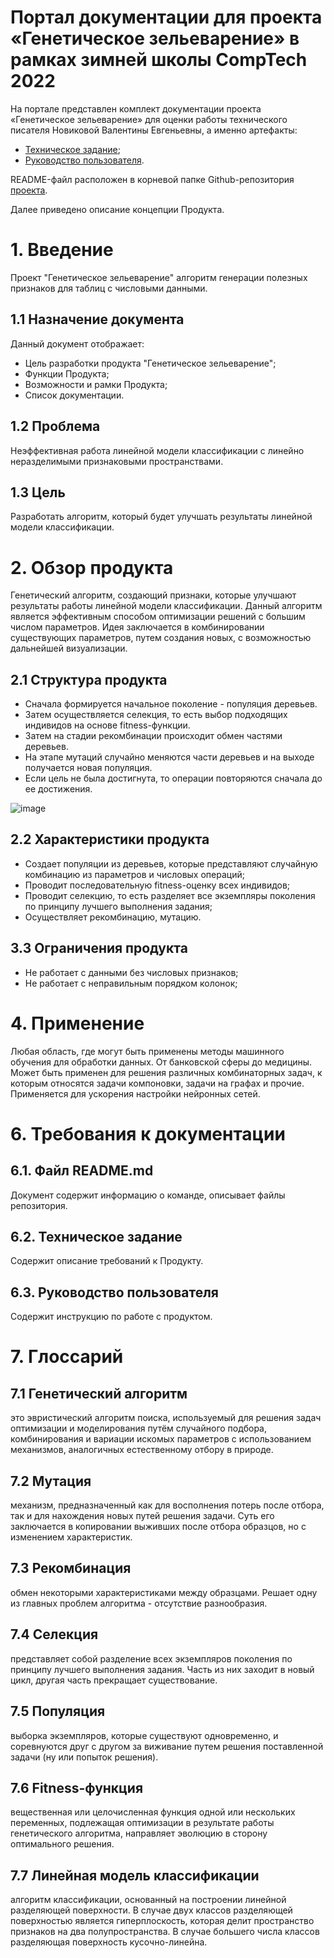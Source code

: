 # Портал документации для проекта «Генетическое зельеварение» в рамках зимней школы CompTech 2022

На портале представлен комплект документации проекта «Генетическое зельеварение» для оценки работы технического писателя Новиковой Валентины Евгеньевны, а именно артефакты:

* [Техническое задание](source/tz.md);
* [Руководство пользователя](source/user_guide.md).

README-файл расположен в корневой папке Github-репозитория [проекта](https://github.com/comptech-winter-school/genetic-potioncraft).

Далее приведено описание концепции Продукта.

# 1. Введение
Проект "Генетическое зельеварение" алгоритм генерации полезных признаков для таблиц с числовыми данными.
## 1.1 Назначение документа
Данный документ отображает:

* Цель разработки продукта "Генетическое зельеварение";
* Функции Продукта;
* Возможности и рамки Продукта;
* Список документации.

## 1.2 Проблема
Неэффективная работа линейной модели классификации с линейно неразделимыми признаковыми пространствами.

## 1.3 Цель
Разработать алгоритм, который будет улучшать результаты линейной модели классификации.

# 2. Обзор продукта

Генетический алгоритм, создающий признаки, которые улучшают результаты работы линейной модели классификации. 
Данный алгоритм является эффективным способом оптимизации решений с большим числом параметров. 
Идея заключается в комбинировании существующих параметров, путем создания новых, с возможностью дальнейшей визуализации.

## 2.1 Структура продукта

* Сначала формируется начальное поколение - популяция деревьев. 
* Затем осуществляется селекция, то есть выбор подходящих индивидов на основе fitness-функции. 
* Затем на стадии рекомбинации происходит обмен частями деревьев. 
* На этапе мутаций случайно меняются части деревьев и на выходе получается новая популяция. 
* Если цель не была достигнута, то операции повторяются сначала до ее достижения.

![image](https://user-images.githubusercontent.com/98469155/152510658-a4e324a3-9875-4a6a-8319-a5d955f3f83b.png)

## 2.2 Характеристики продукта  

* Создает популяции из деревьев, которые представляют случайную комбинацию из параметров и числовых операций;                               
* Проводит последовательную fitness-оценку всех индивидов;
* Проводит селекцию, то есть разделяет все экземпляры поколения по принципу лучшего выполнения задания;
* Осуществляет рекомбинацию, мутацию.

## 3.3 Ограничения продукта

* Не работает с данными без числовых признаков;
* Не работает с неправильным порядком колонок;

# 4. Применение

Любая область, где могут быть применены методы машинного обучения для обработки данных. От банковской сферы до медицины. 
Может быть применен для решения различных комбинаторных задач, к которым относятся задачи компоновки, задачи на графах и прочие. 
Применяется для ускорения настройки нейронных сетей.

# 6. Требования к документации

## 6.1. Файл README.md
Документ содержит информацию о команде, описывает файлы репозитория.

## 6.2. Техническое задание
Содержит описание требований к Продукту.

## 6.3. Руководство пользователя
Содержит инструкцию по работе с продуктом.

# 7. Глоссарий

## 7.1 Генетический алгоритм
это эвристический алгоритм поиска, используемый для решения задач оптимизации и моделирования путём случайного подбора, комбинирования и вариации искомых параметров с использованием механизмов, аналогичных естественному отбору в природе. 
## 7.2 Мутация
механизм, предназначенный как для восполнения потерь после отбора, так и для нахождения новых путей решения задачи. Суть его заключается в копировании выживших после отбора образцов, но с изменением характеристик.
## 7.3 Рекомбинация
обмен некоторыми характеристиками между образцами. Решает одну из главных проблем алгоритма - отсутствие разнообразия.
## 7.4 Селекция 
представляет собой разделение всех экземпляров поколения по принципу лучшего выполнения задания. Часть из них заходит в новый цикл, другая часть прекращает существование.
## 7.5 Популяция 
выборка экземпляров, которые существуют одновременно, и соревнуются друг с другом за виживание путем решения поставленной задачи (ну или попыток решения).
## 7.6 Fitness-функция
вещественная или целочисленная функция одной или нескольких переменных, подлежащая оптимизации в результате работы генетического алгоритма, направляет эволюцию в сторону оптимального решения.
## 7.7 Линейная модель классификации
алгоритм классификации, основанный на построении линейной разделяющей поверхности. В случае двух классов разделяющей поверхностью является гиперплоскость, которая делит пространство признаков на два полупространства. В случае большего числа классов разделяющая поверхность кусочно-линейна.
